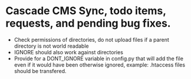 # Cascade CMS Sync, todo items, requests, and pending bug fixes.

- Check permissions of directories, do not upload files if a parent directory is not world readable
- IGNORE should also work against directories
- Provide for a DONT_IGNORE variable in config.py that will add the file even if it would have been otherwise ignored, example: .htaccess files should be transfered.
